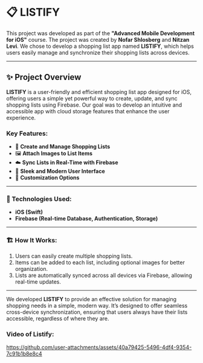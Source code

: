 # 📋 LISTIFY

This project was developed as part of the **"Advanced Mobile Development for iOS"** course. The project was created by **Nofar Shlosberg** and **Nitzan Levi**. We chose to develop a shopping list app named **LISTIFY**, which helps users easily manage and synchronize their shopping lists across devices.

---

## ✨ Project Overview

**LISTIFY** is a user-friendly and efficient shopping list app designed for iOS, offering users a simple yet powerful way to create, update, and sync shopping lists using Firebase. Our goal was to develop an intuitive and accessible app with cloud storage features that enhance the user experience.

### Key Features:
- 📝 **Create and Manage Shopping Lists**
- 🖼️ **Attach Images to List Items**
- ☁️ **Sync Lists in Real-Time with Firebase**
- 📱 **Sleek and Modern User Interface**
- 🎨 **Customization Options**

---

### 🔧 Technologies Used:
- **iOS (Swift)**
- **Firebase (Real-time Database, Authentication, Storage)**
  
---

### 🏗️ How It Works:
1. Users can easily create multiple shopping lists.
2. Items can be added to each list, including optional images for better organization.
3. Lists are automatically synced across all devices via Firebase, allowing real-time updates.

---

We developed **LISTIFY** to provide an effective solution for managing shopping needs in a simple, modern way. It’s designed to offer seamless cross-device synchronization, ensuring that users always have their lists accessible, regardless of where they are.

### Video of Listify:


https://github.com/user-attachments/assets/40a79425-5496-4df4-9354-7c91b1b8e8c4



